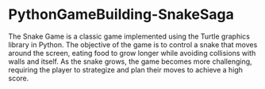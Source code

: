 # PythonGameBuilding-SnakeSaga
The Snake Game is a classic game implemented using the Turtle graphics library in Python. The objective of the game is to control a snake that moves around the 
screen, eating food to grow longer while avoiding collisions with walls and itself. As the snake grows, the game becomes more challenging, requiring the player to 
strategize and plan their moves to achieve a high score.
